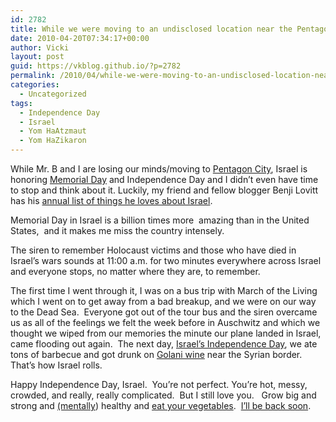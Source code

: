 ```yaml
---
id: 2782
title: While we were moving to an undisclosed location near the Pentagon, stuff was happening in the real world.
date: 2010-04-20T07:34:17+00:00
author: Vicki
layout: post
guid: https://vkblog.github.io/?p=2782
permalink: /2010/04/while-we-were-moving-to-an-undisclosed-location-near-the-pentagon-stuff-was-happening-in-the-real-world/
categories:
  - Uncategorized
tags:
  - Independence Day
  - Israel
  - Yom HaAtzmaut
  - Yom HaZikaron
---
```

While Mr. B and I are losing our minds/moving to [Pentagon City](http://en.wikipedia.org/wiki/Pentagon_City,_Arlington,_Virginia), Israel is honoring [Memorial Day](http://en.wikipedia.org/wiki/Yom_Hazikaron) and Independence Day and I didn&#8217;t even have time to stop and think about it. Luckily, my friend and fellow blogger Benji Lovitt has his [annual list of things he loves about Israel](http://cgis.jpost.com/Blogs/guest/entry/62_things_i_love_about).

Memorial Day in Israel is a billion times more  amazing than in the United States,  and it makes me miss the country intensely.

The siren to remember Holocaust victims and those who have died in Israel&#8217;s wars sounds at 11:00 a.m. for two minutes everywhere across Israel and everyone stops, no matter where they are, to remember.



The first time I went through it, I was on a bus trip with March of the Living which I went on to get away from a bad breakup, and we were on our way to the Dead Sea.  Everyone got out of the tour bus and the siren overcame us as all of the feelings we felt the week before in Auschwitz and which we thought we wiped from our memories the minute our plane landed in Israel, came flooding out again.  The next day, [Israel&#8217;s Independence Day](http://en.wikipedia.org/wiki/Yom_Ha%27atzmaut), we ate tons of barbecue and got drunk on [Golani wine](http://www.golanwines.co.il/) near the Syrian border.  That&#8217;s how Israel rolls.

Happy Independence Day, Israel.  You&#8217;re not perfect. You&#8217;re hot, messy, crowded, and really, really complicated.  But I still love you.   Grow big and strong and [(mentally](https://vkblog.github.io/2009/09/16/gods-is-straight-up-messing-with-me/)) healthy and [eat your vegetables](https://vkblog.github.io/2009/09/09/the-step-motherland/).  [I&#8217;ll be back soon](https://vkblog.github.io/2009/09/28/our-trip-to-israel-the-youtube/).